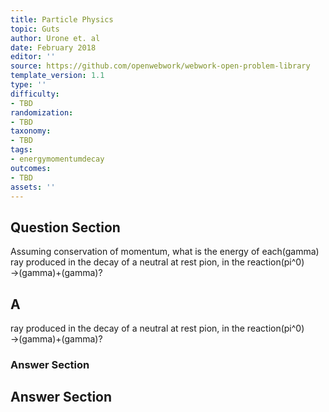 ```yaml
---
title: Particle Physics
topic: Guts
author: Urone et. al
date: February 2018
editor: ''
source: https://github.com/openwebwork/webwork-open-problem-library
template_version: 1.1
type: ''
difficulty:
- TBD
randomization:
- TBD
taxonomy:
- TBD
tags:
- energymomentumdecay
outcomes:
- TBD
assets: ''
---
```


## Question Section 

Assuming conservation of momentum, what is the energy of each(gamma) ray produced in the decay of a neutral at rest pion, in the reaction(pi^0) &#8594;(gamma)+(gamma)?

## A
ray produced in the decay of a neutral at rest pion, in the reaction(pi^0) &#8594;(gamma)+(gamma)?
### Answer Section


## Answer Section

